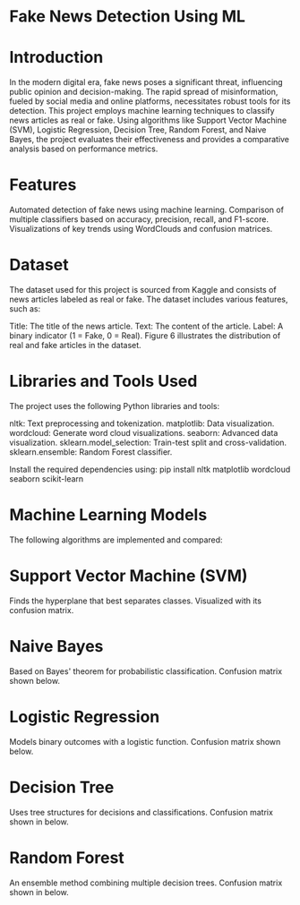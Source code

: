 # Fake News Detection Using ML

# Introduction
In the modern digital era, fake news poses a significant threat, influencing public opinion and decision-making. The rapid spread of misinformation, fueled by social media and online platforms, necessitates robust tools for its detection. This project employs machine learning techniques to classify news articles as real or fake. Using algorithms like Support Vector Machine (SVM), Logistic Regression, Decision Tree, Random Forest, and Naive Bayes, the project evaluates their effectiveness and provides a comparative analysis based on performance metrics.

# Features
Automated detection of fake news using machine learning.
Comparison of multiple classifiers based on accuracy, precision, recall, and F1-score.
Visualizations of key trends using WordClouds and confusion matrices.

# Dataset
The dataset used for this project is sourced from Kaggle and consists of news articles labeled as real or fake. The dataset includes various features, such as:

Title: The title of the news article.
Text: The content of the article.
Label: A binary indicator (1 = Fake, 0 = Real).
Figure 6 illustrates the distribution of real and fake articles in the dataset.

# Libraries and Tools Used
The project uses the following Python libraries and tools:

nltk: Text preprocessing and tokenization.
matplotlib: Data visualization.
wordcloud: Generate word cloud visualizations.
seaborn: Advanced data visualization.
sklearn.model_selection: Train-test split and cross-validation.
sklearn.ensemble: Random Forest classifier.

Install the required dependencies using:
pip install nltk matplotlib wordcloud seaborn scikit-learn

# Machine Learning Models
The following algorithms are implemented and compared:

# Support Vector Machine (SVM)
Finds the hyperplane that best separates classes.
Visualized with its confusion matrix.
# Naive Bayes
Based on Bayes' theorem for probabilistic classification.
Confusion matrix shown below.
# Logistic Regression
Models binary outcomes with a logistic function.
Confusion matrix shown below.
# Decision Tree
Uses tree structures for decisions and classifications.
Confusion matrix shown in below.
# Random Forest
An ensemble method combining multiple decision trees.
Confusion matrix shown in below.
